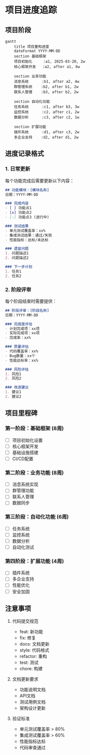 # 项目进度追踪

## 项目阶段

```mermaid
gantt
    title 项目重构进度
    dateFormat YYYY-MM-DD
    section 基础框架
    项目初始化     :a1, 2025-03-20, 2w
    核心框架开发   :a2, after a1, 6w
    
    section 业务功能
    消息系统      :b1, after a2, 4w
    群管理系统    :b2, after b1, 2w
    联系人管理    :b3, after b2, 2w
    
    section 自动化功能
    任务系统      :c1, after b3, 3w
    监控系统      :c2, after c1, 2w
    数据分析      :c3, after c2, 1w
    
    section 扩展功能
    插件系统      :d1, after c3, 2w
    多企业支持    :d2, after d1, 2w
```

## 进度记录格式

### 1. 日常更新
每个功能完成后需要更新以下内容：

```markdown
## 功能模块：[模块名称]
日期：YYYY-MM-DD

### 完成内容
- [ ] 功能点1
- [x] 功能点2
- [-] 功能点3 (进行中)

### 测试结果
- 单元测试覆盖率：xx%
- 集成测试结果：通过/失败
- 性能指标：达标/未达标

### 遗留问题
1. 问题描述1
2. 问题描述2

### 下一步计划
1. 任务1
2. 任务2
```

### 2. 阶段评审
每个阶段结束时需要提供：

```markdown
## 阶段评审：[阶段名称]
日期：YYYY-MM-DD

### 完成度评估
- 计划完成项：xx项
- 实际完成项：xx项
- 完成率：xx%

### 质量评估
- 代码覆盖率：xx%
- Bug数量：xx个
- 性能达标率：xx%

### 风险评估
1. 风险1
2. 风险2

### 改进建议
1. 建议1
2. 建议2
```

## 项目里程碑

### 第一阶段：基础框架 (8周)
- [ ] 项目初始化设置
- [ ] 核心框架开发
- [ ] 基础设施搭建
- [ ] CI/CD配置

### 第二阶段：业务功能 (8周)
- [ ] 消息系统实现
- [ ] 群管理功能
- [ ] 联系人管理
- [ ] 数据同步

### 第三阶段：自动化功能 (6周)
- [ ] 任务系统
- [ ] 监控系统
- [ ] 数据分析
- [ ] 自动化测试

### 第四阶段：扩展功能 (4周)
- [ ] 插件系统
- [ ] 多企业支持
- [ ] 性能优化
- [ ] 安全加固

## 注意事项

1. 代码提交规范
   - feat: 新功能
   - fix: 修复
   - docs: 文档更新
   - style: 代码格式
   - refactor: 重构
   - test: 测试
   - chore: 构建

2. 文档更新要求
   - 功能说明文档
   - API文档
   - 测试用例文档
   - 架构设计更新

3. 验证标准
   - 单元测试覆盖率 > 80%
   - 集成测试覆盖率 > 60%
   - 性能指标达标
   - 代码审查通过